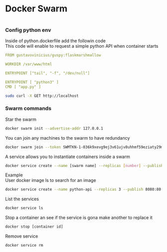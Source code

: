 # Docker Swarm

```sh
```

### Config python env
Inside of python.dockerfile add the followin code <br>
This code will enable to request a simple python API when container starts
```yaml
FROM gustavovinicius/guspy:flaskmarshmallow

WORKDIR /var/www/html

ENTRYPOINT ["tail", "-f", "/dev/null"]

ENTRYPOINT [ "python3" ]
CMD [ "app.py" ]
```
```sh
sudo curl -X GET http://localhost
```

### Swarm commands
Star the swarm
```sh
docker swarm init --advertise-addr 127.0.0.1
```
You can join any machines to the swarm to have redundancy
```sh
docker swarm join --token SWMTKN-1-036k9xevg9ej3v61ujv8uhhmf59eziaty29mbi6goj3lqicbru-3seet5ywq0xguxirxyg13rg1g 127.0.0.1:2377
```
A service allows you to instantiate containers inside a swarm <br>
```sh
docker service create --name [swarm name] --replicas [number] --publish [local port]:[service port] [container image name]
```
Example <br>
User docker image ls to search for an image
```sh
docker service create --name python-api --replicas 3 --publish 8080:80 docker_study_pydevops
```
List the services
```sh
docker service ls
```
Stop a container an see if the service is gona make another to replace it
```sh
docker stop [container id]
```
Remove service
```sh
docker service rm
```
